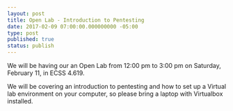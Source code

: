 ```yaml
---
layout: post
title: Open Lab - Introduction to Pentesting
date: 2017-02-09 07:00:00.000000000 -05:00
type: post
published: true
status: publish
---
```

We will be having our an Open Lab from 12:00 pm to 3:00 pm on Saturday, February 11, in ECSS 4.619.

We will be covering an introduction to pentesting and how to set up a Virtual lab environment on your computer, so please bring a laptop with Virtualbox installed.

